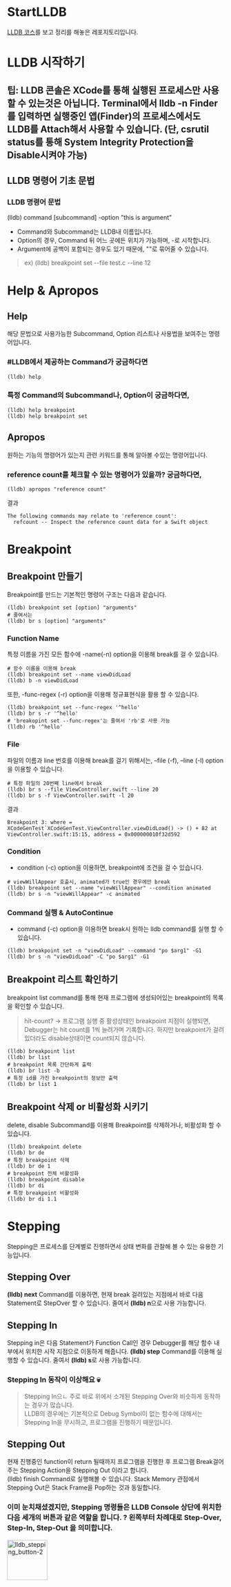 # StartLLDB
[LLDB 코스](https://yagom.net/courses/start-lldb/)를 보고 정리를 해놓은 레포지토리입니다.

# LLDB 시작하기
## 팁: LLDB 콘솔은 XCode를 통해 실행된 프로세스만 사용할 수 있는것은 아닙니다. Terminal에서 **lldb -n Finder**를 입력하면 실행중인 앱(Finder)의 프로세스에서도 LLDB를 Attach해서 사용할 수 있습니다. (단, csrutil status를 통해 System Integrity Protection을 Disable시켜야 가능)

## LLDB 명령어 기초 문법
### LLDB 명령어 문법
(lldb) command [subcommand] -option "this is argument"  
 - Command와 Subcommand는 LLDB내 이름입니다.
 - Option의 경우, Command 뒤 어느 곳에든 위치가 가능하며, -로 시작합니다.
 - Argument에 공백이 포함되는 경우도 있기 때문에, ""로 묶어줄 수 있습니다.

> ex) (lldb) breakpoint set --file test.c --line 12  

# Help & Apropos

## Help
해당 문법으로 사용가능한 Subcommand, Option 리스트나 사용법을 보여주는 명령어입니다.  
### #LLDB에서 제공하는 Command가 궁금하다면
```
(lldb) help
```
### 특정 Command의 Subcommand나, Option이 궁금하다면, 
```
(lldb) help breakpoint
(lldb) help breakpoint set
```

## Apropos
원하는 기능의 명령어가 있는지 관련 키워드를 통해 알아볼 수있는 명령어입니다.

### reference count를 체크할 수 있는 명령어가 있을까? 궁금하다면,
```
(lldb) apropos "reference count"
```
결과
```
The following commands may relate to 'reference count':
  refcount -- Inspect the reference count data for a Swift object
```

# Breakpoint
## Breakpoint 만들기
Breakpoint를 만드는 기본적인 명령어 구조는 다음과 같습니다.
```
(lldb) breakpoint set [option] "arguments"
# 줄여서는
(lldb) br s [option] "arguments"
```

### Function Name
특정 이름을 가진 모든 함수에 -name(-n) option을 이용해 break를 걸 수 있습니다.
```
# 함수 이름을 이용해 break
(lldb) breakpoint set --name viewDidLoad
(lldb) b -n viewDidLoad
```
또한, -func-regex (-r) option을 이용해 정규표현식을 활용 할 수 있습니다.
```
(lldb) breakpoint set --func-regex '^hello'
(lldb) br s -r '^hello'
# 'breakopint set --func-regex'는 줄여서 'rb'로 사용 가능
(lldb) rb '^hello'
```

### File
파일의 이름과 line 번호를 이용해 break를 걸기 위해서는, –file (-f), –line (-l) option을 이용할 수 있습니다.
```
# 특정 파일의 20번째 line에서 break 
(lldb) br s --file ViewController.swift --line 20
(lldb) br s -f ViewController.swift -l 20
```
결과
```
Breakpoint 3: where = XCodeGenTest`XCodeGenTest.ViewController.viewDidLoad() -> () + 82 at ViewController.swift:15:15, address = 0x000000010f32d592
```

### Condition
 - condition (-c) option을 이용하면, breakpoint에 조건을 걸 수 있습니다. 

```
# viewWillAppear 호출시, animated가 true인 경우에만 break
(lldb) breakpoint set --name "viewWillAppear" --condition animated
(lldb) br s -n "viewWillAppear" -c animated
```

### Command 실행 & AutoContinue
 - command (-c) option을 이용하면 break시 원하는 lldb command를 실행 할 수 있습니다.

```
(lldb) breakpoint set -n "viewDidLoad" --command "po $arg1" -G1
(lldb) br s -n "viewDidLoad" -C "po $arg1" -G1
```

## Breakpoint 리스트 확인하기
breakpoint list command를 통해 현재 프로그램에 생성되어있는 breakpoint의 목록을 확인할 수 있습니다. 
> hit-count? -> 프로그램 실행 중 활성상태인 breakpoint 지점이 실행되면, Debugger는 hit count를 1씩 늘려가며 기록합니다. 하지만 breakpoint가 걸려있더라도 disable상태이면 count되지 않습니다.  

```
(lldb) breakpoint list
(lldb) br list
# breakpoint 목록 간단하게 출력
(lldb) br list -b
# 특정 id를 가진 breakpoint의 정보만 출력
(lldb) br list 1
```

## Breakpoint 삭제 or 비활성화 시키기
delete, disable Subcommand를 이용해 Breakpoint를 삭제하거나, 비활성화 할 수 있습니다.

```
(lldb) breakpoint delete
(lldb) br de
# 특정 breakpoint 삭제
(lldb) br de 1
# breakpoint 전체 비활성화
(lldb) breakpoint disable
(lldb) br di
# 특정 breakpoint 비활성화
(lldb) br di 1.1
```

# Stepping
Stepping은 프로세스를 단계별로 진행하면서 상태 변화를 관찰해 볼 수 있는 유용한 기능입니다.

## Stepping Over
**(lldb) next** Command를 이용하면, 현재 break 걸려있는 지점에서 바로 다음 Statement로 StepOver 할 수 있습니다. 줄여서 **(lldb) n**으로 사용 가능합니다.

## Stepping In
Stepping in은 다음 Statement가 Function Call인 경우 Debugger를 해당 함수 내부에서 위치한 시작 지점으로 이동하게 해줍니다.
**(lldb) step** Command를 이용해 실행할 수 있습니다. 줄여서 **(lldb) s**로 사용 가능합니다.

### Stepping In 동작이 이상해요 💀
> Stepping In으ㄴ 주로 바로 위에서 소개된 Stepping Over와 비슷하게 동작하는 경우가 많습니다.  
> LLDB의 경우에는 기본적으로 Debug Symbol이 없는 함수에 대해서는 Stepping In을 무시하고, 프로그램을 진행하기 때문입니다.  

## Stepping Out
현재 진행중인 function이 return 될때까지 프로그램을 진행한 후 프로그램 Break걸어주는 Stepping Action을 Stepping Out 이라고 합니다.  
(lldb) finish Command로 실행해볼 수 있습니다. Stack Memory 관점에서 Stepping Out은 Stack Frame을 Pop하는 것과 동일합니다.

###  이미 눈치채셨겠지만, Stepping 명령들은 LLDB Console 상단에 위치한 다음 세개의 버튼과 같은 역할을 합니다. ? 왼쪽부터 차례대로 Step-Over, Step-In, Step-Out 을 의미합니다.  
<img width="93" alt="lldb_stepping_button-2" src="https://user-images.githubusercontent.com/60125719/147892677-9d604dec-1a55-4a58-8d7e-5930775f740e.png">
















